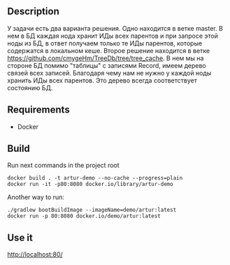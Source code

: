 ## Description

У задачи есть два варианта решения.
Одно находится в ветке master. В нем в БД каждая нода хранит ИДы всех парентов и при запросе этой ноды из БД, в ответ получаем только те ИДы парентов, которые содержатся в локальном кеше.
Второе решение находится в ветке https://github.com/cmygeHm/TreeDb/tree/tree_cache.
В нем мы на стороне БД помимо "таблицы" с записями Record, имеем дерево связей всех записей. Благодаря чему нам не нужно у каждой ноды хранить ИДы всех парентов.
Это дерево всегда соответствует состоянию БД.

## Requirements

* Docker

## Build

Run next commands in the project root
```
docker build . -t artur-demo --no-cache --progress=plain
docker run -it -p80:8080 docker.io/library/artur-demo
```

Another way to run:

```
./gradlew bootBuildImage --imageName=demo/artur:latest
docker run -p 80:8080 docker.io/demo/artur:latest
```

## Use it

[http://localhost:80/]()
